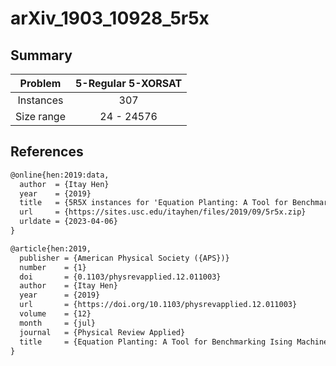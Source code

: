 # arXiv_1903_10928_5r5x

## Summary

| Problem    | 5-Regular 5-XORSAT |
|:----------:|:------------------:|
| Instances  | 307                |
| Size range | 24 - 24576         |

## References

```tex
@online{hen:2019:data,
  author  = {Itay Hen}
  year    = {2019}
  title   = {5R5X instances for 'Equation Planting: A Tool for Benchmarking Ising Machines'}
  url     = {https://sites.usc.edu/itayhen/files/2019/09/5r5x.zip}
  urldate = {2023-04-06}
}
```

```tex
@article{hen:2019,
  publisher = {American Physical Society ({APS})}
  number    = {1}
  doi       = {0.1103/physrevapplied.12.011003}
  author    = {Itay Hen}
  year      = {2019}
  url       = {https://doi.org/10.1103/physrevapplied.12.011003}
  volume    = {12}
  month     = {jul}
  journal   = {Physical Review Applied}
  title     = {Equation Planting: A Tool for Benchmarking Ising Machines}
}
```
